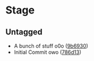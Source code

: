 # Stage

## Untagged

- A bunch of stuff o0o ([9b6930](https://github.com/Nwko/Chunchunmaru/commit/9b69308da71018f46a658c0552cfaa3c4163fb50))
- Initial Commit owo ([786d13](https://github.com/Nwko/Chunchunmaru/commit/786d133edfeeddf84a0bfde56e408e1caeb33557))
